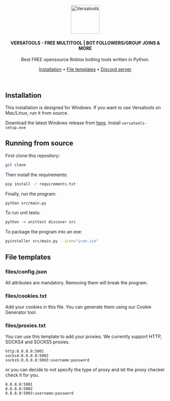 <p align="center">
	<a href="https://discord.gg/dPmA4R4kjA"><img src="icon.ico" alt="Versatools" height="90" /></a>
</p>

<h4 align="center">VERSATOOLS - FREE MULTITOOL | BOT FOLLOWERS/GROUP JOINS & MORE</h4>
<p align="center">
	Best FREE opensource Roblox botting tools written in Python.
</p>

<p align="center">
	<a href="#installation">Installation</a> •
	<a href="#file-templates">File templates</a> •
	<a href="https://discord.gg/dPmA4R4kjA">Discord server</a>
</p>
<br/>

## Installation

This installation is designed for Windows. If you want to use Versatools on Mac/Linux, run it from source.

Download the latest Windows release from [here](https://github.com/GarryyBD/versatools/releases). Install `versatools-setup.exe`

## Running from source

First clone this repository:

```bash
git clone
```

Then install the requirements:

```bash
pip install -r requirements.txt
```

Finally, run the program:

```bash
python src/main.py
```

To run unit tests:

```bash
python -m unittest discover src
```

To package the program into an exe:

```bash
pyinstaller src/main.py --icon="icon.ico"
```

## File templates

### files/config.json

All attributes are mandatory. Removing them will break the program.

### files/cookies.txt

Add your cookies in this file. You can generate them using our Cookie Generator tool.

### files/proxies.txt

You can use this template to add your proxies. We currently support HTTP, SOCKS4 and SOCKS5 proxies.

```
http:8.8.8.8:5001
socks4:8.8.8.8:5002
socks5:8.8.8.8:5003:username:password
```

or you can decide to not specify the type of proxy and let the proxy checker check it for you.

```
8.8.8.8:5001
8.8.8.8:5002
8.8.8.8:5003:username:password
```

